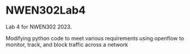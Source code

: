 # NWEN302Lab4
Lab 4 for NWEN302 2023. 

Modifying python code to meet various requirements using openflow to monitor, track, and block traffic across a network

